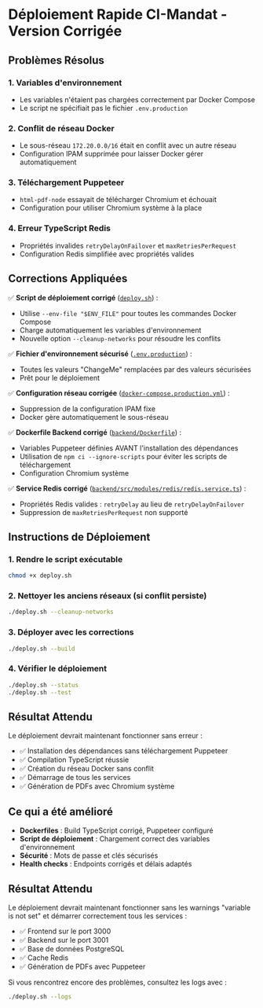 # Déploiement Rapide CI-Mandat - Version Corrigée

## Problèmes Résolus

### 1. Variables d'environnement
- Les variables n'étaient pas chargées correctement par Docker Compose
- Le script ne spécifiait pas le fichier `.env.production`

### 2. Conflit de réseau Docker
- Le sous-réseau `172.20.0.0/16` était en conflit avec un autre réseau
- Configuration IPAM supprimée pour laisser Docker gérer automatiquement

### 3. Téléchargement Puppeteer
- `html-pdf-node` essayait de télécharger Chromium et échouait
- Configuration pour utiliser Chromium système à la place

### 4. Erreur TypeScript Redis
- Propriétés invalides `retryDelayOnFailover` et `maxRetriesPerRequest`
- Configuration Redis simplifiée avec propriétés valides

## Corrections Appliquées

✅ **Script de déploiement corrigé** ([`deploy.sh`](deploy.sh)) :
- Utilise `--env-file "$ENV_FILE"` pour toutes les commandes Docker Compose
- Charge automatiquement les variables d'environnement
- Nouvelle option `--cleanup-networks` pour résoudre les conflits

✅ **Fichier d'environnement sécurisé** ([`.env.production`](.env.production)) :
- Toutes les valeurs "ChangeMe" remplacées par des valeurs sécurisées
- Prêt pour le déploiement

✅ **Configuration réseau corrigée** ([`docker-compose.production.yml`](docker-compose.production.yml)) :
- Suppression de la configuration IPAM fixe
- Docker gère automatiquement le sous-réseau

✅ **Dockerfile Backend corrigé** ([`backend/Dockerfile`](backend/Dockerfile)) :
- Variables Puppeteer définies AVANT l'installation des dépendances
- Utilisation de `npm ci --ignore-scripts` pour éviter les scripts de téléchargement
- Configuration Chromium système

✅ **Service Redis corrigé** ([`backend/src/modules/redis/redis.service.ts`](backend/src/modules/redis/redis.service.ts)) :
- Propriétés Redis valides : `retryDelay` au lieu de `retryDelayOnFailover`
- Suppression de `maxRetriesPerRequest` non supporté

## Instructions de Déploiement

### 1. Rendre le script exécutable
```bash
chmod +x deploy.sh
```

### 2. Nettoyer les anciens réseaux (si conflit persiste)
```bash
./deploy.sh --cleanup-networks
```

### 3. Déployer avec les corrections
```bash
./deploy.sh --build
```

### 4. Vérifier le déploiement
```bash
./deploy.sh --status
./deploy.sh --test
```

## Résultat Attendu

Le déploiement devrait maintenant fonctionner sans erreur :
- ✅ Installation des dépendances sans téléchargement Puppeteer
- ✅ Compilation TypeScript réussie
- ✅ Création du réseau Docker sans conflit
- ✅ Démarrage de tous les services
- ✅ Génération de PDFs avec Chromium système

## Ce qui a été amélioré

- **Dockerfiles** : Build TypeScript corrigé, Puppeteer configuré
- **Script de déploiement** : Chargement correct des variables d'environnement
- **Sécurité** : Mots de passe et clés sécurisés
- **Health checks** : Endpoints corrigés et délais adaptés

## Résultat Attendu

Le déploiement devrait maintenant fonctionner sans les warnings "variable is not set" et démarrer correctement tous les services :
- ✅ Frontend sur le port 3000
- ✅ Backend sur le port 3001  
- ✅ Base de données PostgreSQL
- ✅ Cache Redis
- ✅ Génération de PDFs avec Puppeteer

Si vous rencontrez encore des problèmes, consultez les logs avec :
```bash
./deploy.sh --logs
